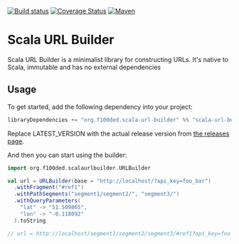 [![Build status](https://travis-ci.org/f100ded/scala-url-builder.svg?branch=master)](https://travis-ci.org/f100ded/scala-url-builder)
[![Coverage Status](https://coveralls.io/repos/f100ded/scala-url-builder/badge.svg?branch=master&service=github)](https://coveralls.io/github/f100ded/scala-url-builder?branch=master)
[![Maven](https://img.shields.io/maven-central/v/org.f100ded.scala-url-builder/scala-url-builder_2.12.svg)](http://mvnrepository.com/artifact/org.f100ded.scala-url-builder/scala-url-builder_2.12)

# Scala URL Builder 

Scala URL Builder is a minimalist library for constructing URLs. It's native to Scala, immutable and has no external dependencies

## Usage

To get started, add the following dependency into your project:
```scala
libraryDependencies += "org.f100ded.scala-url-builder" %% "scala-url-builder" % "LATEST_VERSION"
```
Replace LATEST_VERSION with the actual release version from [the releases page](https://github.com/f100ded/scala-url-builder/releases).

And then you can start using the builder:
```scala
import org.f100ded.scalaurlbuilder.URLBuilder

val url = URLBuilder(base = "http://localhost/?api_key=foo_bar")
  .withFragment("#ref1")
  .withPathSegments("segment1/segment2/", "segment3/")
  .withQueryParameters(
    "lat" -> "51.509865",
    "lon" -> "-0.118092"
  ).toString

// url = http://localhost/segment1/segment2/segment3/#ref1?api_key=foo_bar&lat=51.509865&lon=-0.118092
```
